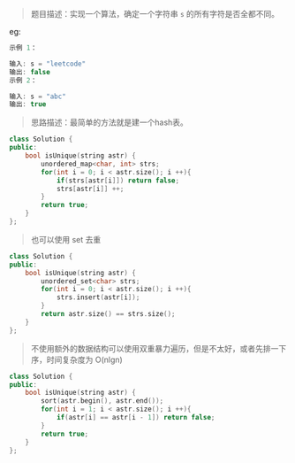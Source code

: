 > 题目描述：实现一个算法，确定一个字符串 `s` 的所有字符是否全都不同。

eg:

```java
示例 1：

输入: s = "leetcode"
输出: false 
示例 2：

输入: s = "abc"
输出: true
```

> 思路描述：最简单的方法就是建一个hash表。
>

```C++
class Solution {
public:
    bool isUnique(string astr) {
        unordered_map<char, int> strs;
        for(int i = 0; i < astr.size(); i ++){
            if(strs[astr[i]]) return false;
            strs[astr[i]] ++;
        }
        return true;
    }
};
```
>也可以使用 set 去重
```C++
class Solution {
public:
    bool isUnique(string astr) {
        unordered_set<char> strs;
        for(int i = 0; i < astr.size(); i ++){
            strs.insert(astr[i]);
        }
        return astr.size() == strs.size();
    }
};
```
> 不使用额外的数据结构可以使用双重暴力遍历，但是不太好，或者先排一下序，时间复杂度为 O(nlgn)

```C++
class Solution {
public:
    bool isUnique(string astr) {
        sort(astr.begin(), astr.end());
        for(int i = 1; i < astr.size(); i ++){
            if(astr[i] == astr[i - 1]) return false;
        }
        return true;
    }
};
```
